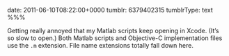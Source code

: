 date: 2011-06-10T08:22:00+0000
tumblr: 6379402315
tumblrType: text
%%%

Getting really annoyed that my Matlab scripts keep opening in Xcode. (It’s so slow to open.) Both Matlab scripts and Objective-C implementation files use the `.m` extension. File name extensions totally fall down here. 
